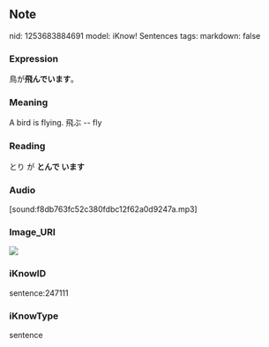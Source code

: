 ## Note
nid: 1253683884691
model: iKnow! Sentences
tags: 
markdown: false

### Expression
鳥が<b>飛んでいます</b>。

### Meaning
A bird is flying.
飛ぶ -- fly

### Reading
とり が <b>とんで います</b>

### Audio
[sound:f8db763fc52c380fdbc12f62a0d9247a.mp3]

### Image_URI
<img src="7b571e6b9089fa9478bc4f61c7394c9d.jpg">

### iKnowID
sentence:247111

### iKnowType
sentence
